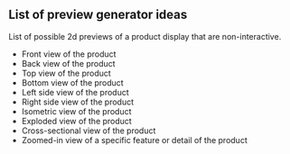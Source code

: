 ## List of preview generator ideas

List of possible 2d previews of a product display that are non-interactive.

* Front view of the product
* Back view of the product
* Top view of the product
* Bottom view of the product
* Left side view of the product
* Right side view of the product
* Isometric view of the product
* Exploded view of the product
* Cross-sectional view of the product
* Zoomed-in view of a specific feature or detail of the product